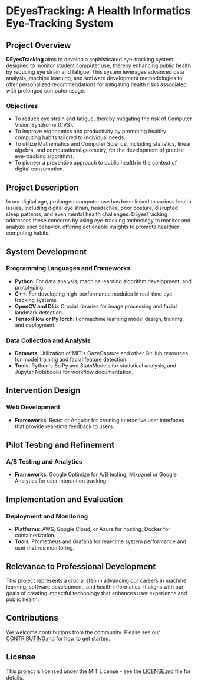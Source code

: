 # DEyesTracking: A Health Informatics Eye-Tracking System

## Project Overview

**DEyesTracking** aims to develop a sophisticated eye-tracking system designed to monitor student computer use, thereby enhancing public health by reducing eye strain and fatigue. This system leverages advanced data analysis, machine learning, and software development methodologies to offer personalized recommendations for mitigating health risks associated with prolonged computer usage.

### Objectives

- To reduce eye strain and fatigue, thereby mitigating the risk of Computer Vision Syndrome (CVS).
- To improve ergonomics and productivity by promoting healthy computing habits tailored to individual needs.
- To utilize Mathematics and Computer Science, including statistics, linear algebra, and computational geometry, for the development of precise eye-tracking algorithms.
- To pioneer a preventive approach to public health in the context of digital consumption.

## Project Description

In our digital age, prolonged computer use has been linked to various health issues, including digital eye strain, headaches, poor posture, disrupted sleep patterns, and even mental health challenges. DEyesTracking addresses these concerns by using eye-tracking technology to monitor and analyze user behavior, offering actionable insights to promote healthier computing habits.

## System Development

### Programming Languages and Frameworks

- **Python**: For data analysis, machine learning algorithm development, and prototyping.
- **C++**: For developing high-performance modules in real-time eye-tracking systems.
- **OpenCV and Dlib**: Crucial libraries for image processing and facial landmark detection.
- **TensorFlow or PyTorch**: For machine learning model design, training, and deployment.

### Data Collection and Analysis

- **Datasets**: Utilization of MIT's GazeCapture and other GitHub resources for model training and facial feature detection.
- **Tools**: Python's SciPy and StatsModels for statistical analysis, and Jupyter Notebooks for workflow documentation.

## Intervention Design

### Web Development

- **Frameworks**: React or Angular for creating interactive user interfaces that provide real-time feedback to users.

## Pilot Testing and Refinement

### A/B Testing and Analytics

- **Frameworks**: Google Optimize for A/B testing; Mixpanel or Google Analytics for user interaction tracking.

## Implementation and Evaluation

### Deployment and Monitoring

- **Platforms**: AWS, Google Cloud, or Azure for hosting; Docker for containerization.
- **Tools**: Prometheus and Grafana for real-time system performance and user metrics monitoring.

## Relevance to Professional Development

This project represents a crucial step in advancing our careers in machine learning, software development, and health informatics. It aligns with our goals of creating impactful technology that enhances user experience and public health.

## Contributions

We welcome contributions from the community. Please see our [CONTRIBUTING.md](CONTRIBUTING.md) for how to get started.

## License

This project is licensed under the MIT License - see the [LICENSE.md](LICENSE.md) file for details.

